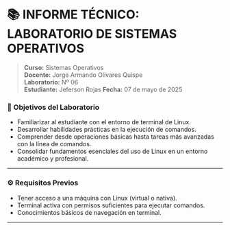 # 📚 INFORME TÉCNICO: LABORATORIO DE SISTEMAS OPERATIVOS

> **Curso:** Sistemas Operativos  
> **Docente:** Jorge Armando Olivares Quispe  
> **Laboratorio:** Nº 06  
> **Estudiante:** Jeferson Rojas 
> **Fecha:** 07 de mayo de 2025



### 🎯 Objetivos del Laboratorio

- Familiarizar al estudiante con el entorno de terminal de Linux.
- Desarrollar habilidades prácticas en la ejecución de comandos.
- Comprender desde operaciones básicas hasta tareas más avanzadas con la línea de comandos.
- Consolidar fundamentos esenciales del uso de Linux en un entorno académico y profesional.

---

### ⚙️ Requisitos Previos

- Tener acceso a una máquina con Linux (virtual o nativa).
- Terminal activa con permisos suficientes para ejecutar comandos.
- Conocimientos básicos de navegación en terminal.

---

